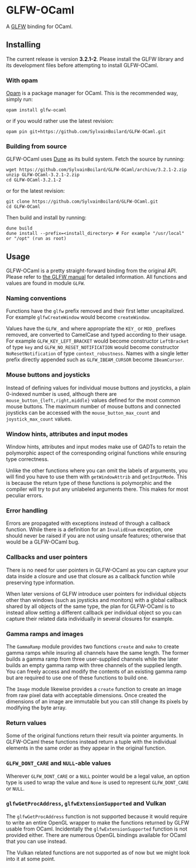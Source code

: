# GLFW-OCaml
A [GLFW](https://www.glfw.org) binding for OCaml.

## Installing
The current release is version **3.2.1-2**. Please install the GLFW library and its development files before attempting to install GLFW-OCaml.

### With opam
[Opam](https://opam.ocaml.org/) is a package manager for OCaml. This is the recommended way, simply run:
```
opam install glfw-ocaml
```
or if you would rather use the latest revision:
```
opam pin git+https://github.com/SylvainBoilard/GLFW-OCaml.git
```

### Building from source
GLFW-OCaml uses [Dune](https://github.com/ocaml/dune/blob/master/README.md) as its build system. Fetch the source by running:
```
wget https://github.com/SylvainBoilard/GLFW-OCaml/archive/3.2.1-2.zip
unzip GLFW-OCaml-3.2.1-2.zip
cd GLFW-OCaml-3.2.1-2
```
or for the latest revision:
```
git clone https://github.com/SylvainBoilard/GLFW-OCaml.git
cd GLFW-OCaml
```
Then build and install by running:
```
dune build
dune install --prefix=<install_directory> # For example "/usr/local" or "/opt" (run as root)
```

## Usage
GLFW-OCaml is a pretty straight-forward binding from the original API. Please refer to [the GLFW manual](https://www.glfw.org/documentation.html) for detailed information. All functions and values are found in module `GLFW`.

### Naming conventions
Functions have the `glfw` prefix removed and their first letter uncapitalized. For example `glfwCreateWindow` would become `createWindow`.

Values have the `GLFW_` and where appropriate the `KEY_` or `MOD_` prefixes removed, are converted to CamelCase and typed according to their usage. For example `GLFW_KEY_LEFT_BRACKET` would become constructor `LeftBracket` of type `key` and `GLFW_NO_RESET_NOTIFICATION` would become constructor `NoResetNotification` of type `context_robustness`. Names with a single letter prefix directly appended such as `GLFW_IBEAM_CURSOR` become `IBeamCursor`.

### Mouse buttons and joysticks
Instead of defining values for individual mouse buttons and joysticks, a plain 0-indexed number is used, although there are `mouse_button_{left,right,middle}` values defined for the most common mouse buttons. The maximum number of mouse buttons and connected joysticks can be accessed with the `mouse_button_max_count` and `joystick_max_count` values.

### Window hints, attributes and input modes
Window hints, attributes and input modes make use of GADTs to retain the polymorphic aspect of the corresponding original functions while ensuring type correctness.

Unlike the other functions where you can omit the labels of arguments, you will find you have to use them with `getWindowAttrib` and `getInputMode`. This is because the return type of these functions is polymorphic and the compiler will try to put any unlabeled arguments there. This makes for most peculiar errors.

### Error handling
Errors are propagated with exceptions instead of through a callback function. While there is a definition for an `InvalidEnum` exception, one should never be raised if you are not using unsafe features; otherwise that would be a GLFW-OCaml bug.

### Callbacks and user pointers
There is no need for user pointers in GLFW-OCaml as you can capture your data inside a closure and use that closure as a callback function while preserving type information.

When later versions of GLFW introduce user pointers for individual objects other than windows (such as joysticks and monitors) with a global callback shared by all objects of the same type, the plan for GLFW-OCaml is to instead allow setting a different callback per individual object so you can capture their related data individually in several closures for example.

### Gamma ramps and images
The `GammaRamp` module provides two functions `create` and `make` to create gamma ramps while insuring all channels have the same length. The former builds a gamma ramp from three user-supplied channels while the later builds an empty gamma ramp with three channels of the supplied length. You can freely access and modify the contents of an existing gamma ramp but are required to use one of these functions to build one.

The `Image` module likewise provides a `create` function to create an image from raw pixel data with acceptable dimensions. Once created the dimensions of an image are immutable but you can still change its pixels by modifying the byte array.

### Return values
Some of the original functions return their result via pointer arguments. In GLFW-OCaml these functions instead return a tuple with the individual elements in the same order as they appear in the original function.

### `GLFW_DONT_CARE` and `NULL`-able values 
Wherever `GLFW_DONT_CARE` or a `NULL` pointer would be a legal value, an option type is used to wrap the value and `None` is used to represent `GLFW_DONT_CARE` or `NULL`.

### `glfwGetProcAddress`, `glfwExtensionSupported` and Vulkan
The `glfwGetProcAddress` function is not supported because it would require to write an entire OpenGL wrapper to make the functions returned by GLFW usable from OCaml. Incidentally the `glfwExtensionSupported` function is not provided either. There are numerous OpenGL bindings available for OCaml that you can use instead.

The Vulkan related functions are not supported as of now but we might look into it at some point.                                                                                  
